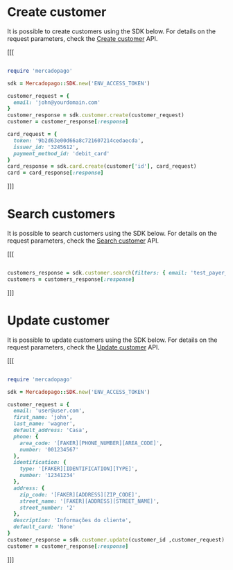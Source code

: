 # Create customer

It is possible to create customers using the SDK below. For details on the request parameters, check the [Create customer](https://www.mercadopago[FAKER][URL][DOMAIN]/developers/en/reference/customers/_customers/post) API.

[[[
```ruby

require 'mercadopago'

sdk = Mercadopago::SDK.new('ENV_ACCESS_TOKEN')

customer_request = {
  email: 'john@yourdomain.com'
}
customer_response = sdk.customer.create(customer_request)
customer = customer_response[:response]

card_request = {
  token: '9b2d63e00d66a8c721607214cedaecda',
  issuer_id: '3245612',
  payment_method_id: 'debit_card'
}
card_response = sdk.card.create(customer['id'], card_request)
card = card_response[:response]

```
]]]

# Search customers

It is possible to search customers using the SDK below. For details on the request parameters, check the [Search customer](https://www.mercadopago[FAKER][URL][DOMAIN]/developers/en/reference/customers/_customers_search/get) API.

[[[
```ruby

customers_response = sdk.customer.search(filters: { email: 'test_payer_12345@testuser.com' })
customers = customers_response[:response]

```
]]]

# Update customer

It is possible to update customers using the SDK below. For details on the request parameters, check the [Update customer](https://www.mercadopago[FAKER][URL][DOMAIN]/developers/en/reference/customers/_customers_id/put) API.

[[[
```ruby

require 'mercadopago'

sdk = Mercadopago::SDK.new('ENV_ACCESS_TOKEN')

customer_request = {
  email: 'user@user.com',
  first_name: 'john',
  last_name: 'wagner',
  default_address: 'Casa',
  phone: {
    area_code: '[FAKER][PHONE_NUMBER][AREA_CODE]',
    number: '001234567'
  },
  identification: {
    type: '[FAKER][IDENTIFICATION][TYPE]',
    number: '12341234'
  },
  address: {
    zip_code: '[FAKER][ADDRESS][ZIP_CODE]',
    street_name: '[FAKER][ADDRESS][STREET_NAME]',
    street_number: '2'
  },
  description: 'Informações do cliente',
  default_card: 'None'
}
customer_response = sdk.customer.update(customer_id ,customer_request)
customer = customer_response[:response]

```
]]]